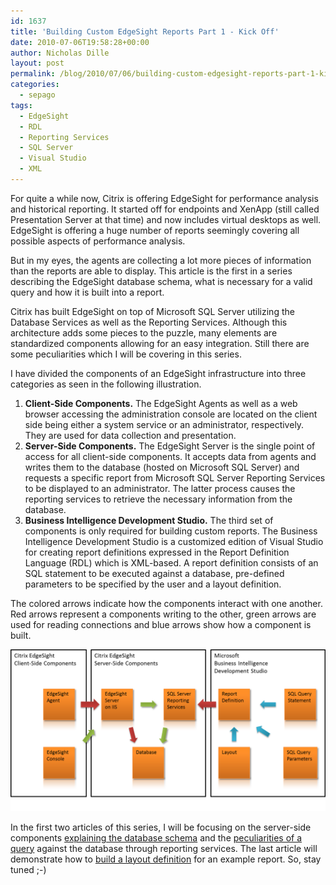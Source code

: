 ```yaml
---
id: 1637
title: 'Building Custom EdgeSight Reports Part 1 - Kick Off'
date: 2010-07-06T19:58:28+00:00
author: Nicholas Dille
layout: post
permalink: /blog/2010/07/06/building-custom-edgesight-reports-part-1-kick-off/
categories:
  - sepago
tags:
  - EdgeSight
  - RDL
  - Reporting Services
  - SQL Server
  - Visual Studio
  - XML
---
```

For quite a while now, Citrix is offering EdgeSight for performance analysis and historical reporting. It started off for endpoints and XenApp (still called Presentation Server at that time) and now includes virtual desktops as well. EdgeSight is offering a huge number of reports seemingly covering all possible aspects of performance analysis.

But in my eyes, the agents are collecting a lot more pieces of information than the reports are able to display. This article is the first in a series describing the EdgeSight database schema, what is necessary for a valid query and how it is built into a report.

<!--more-->

Citrix has built EdgeSight on top of Microsoft SQL Server utilizing the Database Services as well as the Reporting Services. Although this architecture adds some pieces to the puzzle, many elements are standardized components allowing for an easy integration. Still there are some peculiarities which I will be covering in this series.

I have divided the components of an EdgeSight infrastructure into three categories as seen in the following illustration.

  1. **Client-Side Components.** The EdgeSight Agents as well as a web browser accessing the administration console are located on the client side being either a system service or an administrator, respectively. They are used for data collection and presentation.
  2. **Server-Side Components.** The EdgeSight Server is the single point of access for all client-side components. It accepts data from agents and writes them to the database (hosted on Microsoft SQL Server) and requests a specific report from Microsoft SQL Server Reporting Services to be displayed to an administrator. The latter process causes the reporting services to retrieve the necessary information from the database.
  3. **Business Intelligence Development Studio.** The third set of components is only required for building custom reports. The Business Intelligence Development Studio is a customized edition of Visual Studio for creating report definitions expressed in the Report Definition Language (RDL) which is XML-based. A report definition consists of an SQL statement to be executed against a database, pre-defined parameters to be specified by the user and a layout definition.

The colored arrows indicate how the components interact with one another. Red arrows represent a components writing to the other, green arrows are used for reading connections and blue arrows show how a component is built.

[![EdgeSight architecture](/assets/2010/07/EdgeSight_Architecture.png)](/assets/2010/07/EdgeSight_Architecture.png)

In the first two articles of this series, I will be focusing on the server-side components [explaining the database schema](/blog/2010/07/26/building-custom-edgesight-reports-part-3-the-query) and the [peculiarities of a query](/blog/2010/07/26/building-custom-edgesight-reports-part-3-the-query) against the database through reporting services. The last article will demonstrate how to [build a layout definition](/blog/2010/09/27/building-custom-edgesight-reports-part-4-the-wedding) for an example report. So, stay tuned ;-)
